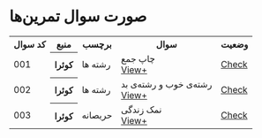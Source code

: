 <!-- <tr>
  <td>QUESTION_NUMBER</td>
  <td>QUESTION_CODE</td>
  <td>CATEGORY</td>
  <td>QUESTION</td>
  <td>unsolve</td>
</tr> -->
<!-- <td>
  <a href='/src/QUESTION_CODE/'>solved</a>
</td> -->

# صورت سوال تمرین‌ها

<div align="center">
<table >

  <tr>
    <th>کد سوال</th>
    <th>منبع</th>
    <th>برچسب</th>
    <th>سوال</th>
    <th>وضعیت</th>
  </tr>



  <tr>
    <td>001</td>
    <th>کوئرا</th>
    <td>رشته ها</td>
    <td>
      <!-- title -->
      چاپ جمع
      <br>
      <!-- Question Link -->
      <a href='https://quera.org/problemset/275795'>View+</a>
    </td>
    <!-- Answer Link -->
    <td>
        <a href='https://github.com/amhajii/Algo_SBZ/blob/main/001/src/001/README.md'>Check</a>
    </td>
  </tr>


  <tr>
    <td>002</td>
    <th>کوئرا</th>
    <td>رشته ها</td>
    <td>
      <!-- title -->
      رشته‌ی خوب و رشته‌ی بد
      <br>
      <!-- Question Link -->
      <a href='https://quera.org/problemset/275792'>View+</a>
    </td>
    <!-- Answer Link -->
    <td>
        <a href='https://github.com/amhajii/Algo_SBZ/blob/main/001/src/002/README.md'>Check</a>
    </td>
  </tr>


  <tr>
    <td>003</td>
    <th>کوئرا</th>
    <td> حریصانه</td>
    <td>
      <!-- title -->
      نمک زندگی
      <br>
      <!-- Question Link -->
      <a href='https://quera.org/problemset/20258'>View+</a>
    </td>
    <!-- Answer Link -->
    <td>
        <a href='https://github.com/amhajii/Algo_SBZ/blob/main/001/src/003/README.md'>Check</a>
    </td>
  </tr>




<table>
<!--  -->
</div>
